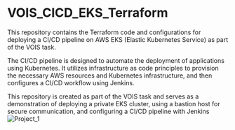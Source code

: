 # VOIS_CICD_EKS_Terraform

This repository contains the Terraform code and configurations for deploying a CI/CD pipeline on AWS EKS (Elastic Kubernetes Service) as part of the VOIS task.

The CI/CD pipeline is designed to automate the deployment of applications using Kubernetes. It utilizes infrastructure as code principles to provision the necessary AWS resources and Kubernetes infrastructure, and then configures a CI/CD workflow using Jenkins.

This repository is created as part of the VOIS task and serves as a demonstration of deploying a private EKS cluster, using a bastion host for secure communication, and configuring a CI/CD pipeline with Jenkins
![Project_1](https://github.com/AhmedNabilSharawy/VOIS_CICD_EKS_Task_Terraform/assets/83243320/f2efa9f0-ca1f-4bf1-b3e1-3f68896021d2)

